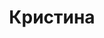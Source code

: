---
title: "Кристина"
description: "Я ласковая, обаятельная с красивой и милой внешностью. С удовольствием проведу романтично время в компании настоящего мужчины."
Price: "От 1000$"
height: "175"
weight: "50"
age: "23"
folder: kristina
bustSize: "2"
hairColor: "brunet"
visa: "usa"
mainImage: kristina.webp
images:
  - 2.webp
  - 3.webp
---
